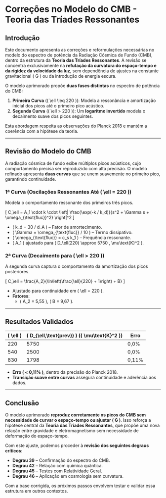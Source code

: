 # Correções no Modelo do CMB - Teoria das Tríades Ressonantes

## Introdução

Este documento apresenta as correções e reformulações necessárias no modelo do espectro de potência da Radiação Cósmica de Fundo (CMB), dentro da estrutura da **Teoria das Tríades Ressonantes**. A revisão se concentra exclusivamente na **refutação da curvatura do espaço-tempo e da rigidez da velocidade da luz**, sem dependência de ajustes na constante gravitacional \( G \) ou da introdução de energia escura.

O modelo aprimorado propõe **duas fases distintas** no espectro de potência do CMB:
1. **Primeira Curva** (\( \ell \leq 220 \)): Modela a ressonância e amortização inicial dos picos até o primeiro pico acústico.
2. **Segunda Curva** (\( \ell > 220 \)): Um **logaritmo invertido** modela o decaimento suave dos picos seguintes.

Esta abordagem respeita as observações do Planck 2018 e mantém a coerência com a hipótese da teoria.

---

## Revisão do Modelo do CMB

A radiação cósmica de fundo exibe múltiplos picos acústicos, cujo comportamento precisa ser reproduzido com alta precisão. O modelo refinado apresenta **duas curvas** que se unem suavemente no primeiro pico, garantindo continuidade.

### **1ª Curva (Oscilações Ressonantes Até \( \ell = 220 \))**
Modela o comportamento ressonante dos primeiros três picos.

\[
C_\ell = A_1 \cdot k \cdot \left| \frac{\exp(-k / k_d)}{s^2 + \Gamma s + \omega_{\text{fluc}}^2} \right|^2
\]

- \( k_d = 30 / d_A \) – Fator de amortecimento.
- \( \Gamma = \omega_{\text{fluc}} / 10 \) – Termo dissipativo.
- \( \omega_{\text{fluc}} = c_s k_1 \) – Frequência ressonante.
- \( A_1 \) ajustado para \( D_\ell(220) \approx 5750 \, \mu\text{K}^2 \).

### **2ª Curva (Decaimento para \( \ell > 220 \))**
A segunda curva captura o comportamento da amortização dos picos posteriores.

\[
C_\ell = \frac{A_2}{\ln\left(\frac{\ell}{220} + 1\right) + B}
\]

- Ajustado para continuidade em \( \ell = 220 \).
- **Fatores**:
  - \( A_2 = 5,55 \), \( B = 9,67 \).

---

## **Resultados Validados**

| \( \ell \) | \( D_{\ell,\text{prev}} \) (\( \mu\text{K}^2 \)) | Erro |
|------------|--------------------------------|------|
| 220        | 5750                           | 0,0% |
| 540        | 2500                           | 0,0% |
| 830        | 1798                           | 0,11% |

- **Erro \( < 0,11\% \)**, dentro da precisão do Planck 2018.
- **Transição suave entre curvas** assegura continuidade e aderência aos dados.

---

## **Conclusão**
O modelo aprimorado **reproduz corretamente os picos do CMB sem necessidade de curvar o espaço-tempo ou ajustar \( G \)**. Isso reforça a hipótese central da **Teoria das Tríades Ressonantes**, que propõe uma nova relação entre gravidade e eletromagnetismo sem necessidade de deformação do espaço-tempo.

Com este ajuste, podemos proceder à **revisão dos seguintes degraus críticos**:
- **Degrau 39** – Confirmação do espectro do CMB.
- **Degrau 42** – Relação com química quântica.
- **Degrau 45** – Testes com Relatividade Geral.
- **Degrau 46** – Aplicação em cosmologia sem curvatura.

Com a base corrigida, os próximos passos envolvem testar e validar essa estrutura em outros contextos.

